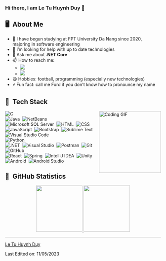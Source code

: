 ### Hi there, I am Le Tu Huynh Duy 👋

## 🖥️ &nbsp;About Me

- 🌱 I have begun studying at FPT University Da Nang since 2020, majoring in software engineering
- 🤔 I’m looking for help with up to date technologies
- 💬 Ask me about **.NET Core**
- 📫 How to reach me:
  - <a href="https://www.facebook.com/ford204"><img src="https://img.shields.io/badge/-@ford204-1877F2?style=flat&logo=Facebook&logoColor=white"/></a>
  - <a href="https://www.instagram.com/4_fordfoolish"><img src="https://img.shields.io/badge/-@4_fordfoolish-E4405F?style=flat&logo=Instagram&logoColor=white"/></a>
- 😄 Hobbies: football, programming (especially new technologies)
- ⚡ Fun fact: call me Ford if you don't know how to pronounce my name

## 🔨 &nbsp;Tech Stack

<img src="https://media.giphy.com/media/qgQUggAC3Pfv687qPC/giphy.gif" alt="Coding GIF" align="right" height="200em" width="200em"/>

![C](https://img.shields.io/badge/-C-FFFFFF?style=flat&logo=c&logoColor=A8B9CC)\
![Java](https://img.shields.io/badge/-Java-FFFFFF?style=flat&logo=Java)&nbsp;
![NetBeans](https://img.shields.io/badge/-NetBeans-FFFFFF?style=flat&logo=apachenetbeanside&logoColor=1B6AC6)\
![Microsoft SQL Server](https://img.shields.io/badge/-Microsoft%20SQL%20Server-FFFFFF?style=flat&logo=microsoftsqlserver&logoColor=CC2927)&nbsp;
![HTML](https://img.shields.io/badge/-HTML-FFFFFF?style=flat&logo=html5&logoColor=E34F26)&nbsp;
![CSS](https://img.shields.io/badge/-CSS-FFFFFF?style=flat&logo=css3&logoColor=1572B6)&nbsp;
![JavaScript](https://img.shields.io/badge/-JavaScript-FFFFFF?style=flat&logo=javascript&logoColor=F7DF1E)&nbsp;
![Bootstrap](https://img.shields.io/badge/-Bootstrap-FFFFFF?style=flat&logo=bootstrap&logoColor=563D7C)&nbsp;
![Sublime Text](https://img.shields.io/badge/-Sublime%20Text-FFFFFF?style=flat&logo=sublimetext&logoColor=FF9800)&nbsp;
![Visual Studio Code](https://img.shields.io/badge/-Visual%20Studio%20Code-FFFFFF?style=flat&logo=visualstudiocode&logoColor=007ACC)\
![Python](https://img.shields.io/badge/-Python-FFFFFF?style=flat&logo=python&logoColor=3776AB)\
![.NET](https://img.shields.io/badge/-.NET-FFFFFF?style=flat&logo=dotnet&logoColor=512BD4)&nbsp;
![Visual Studio](https://img.shields.io/badge/-Visual%20Studio-FFFFFF?style=flat&logo=visualstudio&logoColor=5C2D91)&nbsp;
![Postman](https://img.shields.io/badge/-Postman-FFFFFF?style=flat&logo=postman&logoColor=FF6C37)&nbsp;
![Git](https://img.shields.io/badge/-Git-FFFFFF?style=flat&logo=git&logoColor=F05032)&nbsp;
![GitHub](https://img.shields.io/badge/-GitHub-FFFFFF?style=flat&logo=github&logoColor=181717)\
![React](https://img.shields.io/badge/-React-FFFFFF?style=flat&logo=react&logoColor=61DAFB)&nbsp;
![Spring](https://img.shields.io/badge/-Spring-FFFFFF?style=flat&logo=spring&logoColor=6DB33F)&nbsp;
![IntelliJ IDEA](https://img.shields.io/badge/-IntelliJ%20IDEA-FFFFFF?style=flat&logo=intellijidea&logoColor=000000)&nbsp;
![Unity](https://img.shields.io/badge/-Unity-FFFFFF?style=flat&logo=unity&logoColor=000000)&nbsp;
![Android](https://img.shields.io/badge/-Android-FFFFFF?style=flat&logo=android&logoColor=3DDC84)&nbsp;
![Android Studio](https://img.shields.io/badge/-Android%20Studio-FFFFFF?style=flat&logo=androidstudio&logoColor=3DDC84)&nbsp;

## 🔬 &nbsp;GitHub Statistics

<p align="center">
  <a href="https://github.com/4-Ford204">
    <img height="150em" src="https://github-readme-stats.vercel.app/api?username=4-Ford204&show_icons=true&theme=transparent"/>
    <img height="150em" src="https://github-readme-stats.vercel.app/api/top-langs/?username=4-Ford204&layout=compact&theme=transparent"/>
  </a>
</p>

------

[Le Tu Huynh Duy](https://github.com/4-Ford204)

Last Edited on: 11/05/2023
